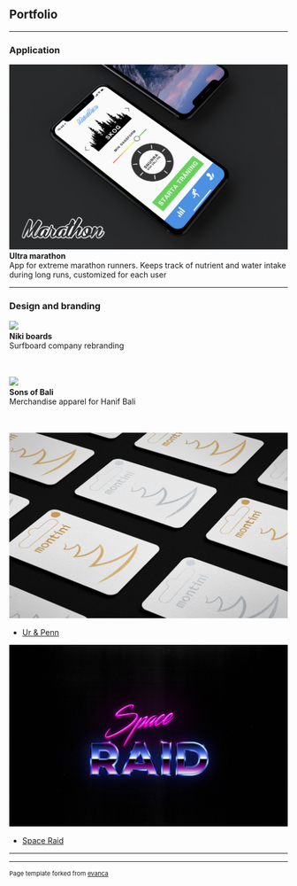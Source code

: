## Portfolio

---

### Application 
<img src="images/iPhoneMarathonWLogo.png?raw=true"/>
<b>Ultra marathon</b><br>
App for extreme marathon runners. Keeps track of nutrient and water intake during long runs, customized for each user<br>


---

### Design and branding
<img src="images/NikiOcean2.png?raw=true"/><br>
<b>Niki boards</b><br>
Surfboard company rebranding<br><br><br>

<img src="images/SoBMockup.png?raw=true"/><br>
<b>Sons of Bali</b><br>
Merchandise apparel for Hanif Bali<br><br><br>

<img src="images/montiniCards.png?raw=true"/><br>
- [Ur & Penn](http://example.com/)<br>

<img src="images/SpaceRaid80.png?raw=true"/><br>
- [Space Raid](http://example.com/)<br>

---




---
<p style="font-size:11px">Page template forked from <a href="https://github.com/evanca/quick-portfolio">evanca</a></p>
<!-- Remove above link if you don't want to attibute -->
